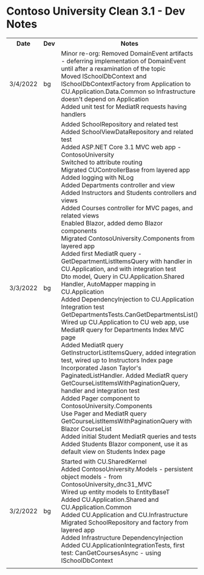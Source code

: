 # Contoso University Clean 3.1 - Dev Notes

<table>
    <tr>
        <th>Date</th><th>Dev</th>
		<th>Notes</th>
    </tr>
    <tr>
        <td>3/4/2022</td><td>bg</td>
		<td>
            Minor re-org:
            Removed DomainEvent artifacts - deferring implementation of DomainEvent
            until after a rexamination of the topic<br/>
            Moved ISchoolDbContext and ISchoolDbContextFactory from Application
            to CU.Application.Data.Common so Infrastructure doesn't depend on Application<br/>
            Added unit test for MediatR requests having handlers<br/>
		</td>
    </tr>
    <tr>
        <td>3/3/2022</td><td>bg</td>
		<td>
            Added SchoolRepository and related test<br/>
            Added SchoolViewDataRepository and related test<br/>
            Added ASP.NET Core 3.1 MVC web app - ContosoUniversity<br/>
            Switched to attribute routing<br/>
            Migrated CUControllerBase from layered app<br/>
            Added logging with NLog<br/>
            Added Departments controller and view<br/>
            Added Instructors and Students controllers and views<br/>
            Added Courses controller for MVC pages, and related views<br/>
            Enabled Blazor, added demo Blazor components<br/>
            Migrated ContosoUniversity.Components from layered app<br/>
            Added first MediatR query - GetDepartmentListItemsQuery
            with handler in CU.Application, and with integration test<br/>
            Dto model, Query in CU.Application.Shared<br/>
            Handler, AutoMapper mapping in CU.Application<br/>
            Added DependencyInjection to CU.Application<br/>
            Integration test GetDepartmentsTests.CanGetDepartmentsList()<br/>
            Wired up CU.Application to CU web app,
            use MediatR query for Departments Index MVC page<br/>
            Added MediatR query GetInstructorListItemsQuery,
            added integration test, wired up to Instructors Index page<br/>
            Incorporated Jason Taylor's PaginatedListHandler.
            Added MediatR query GetCourseListItemsWithPaginationQuery,
            handler and integration test<br/>
            Added Pager component to ContosoUniversity.Components<br/>
            Use Pager and MediatR query GetCourseListItemsWithPaginationQuery
            with Blazor CourseList<br/>
            Added initial Student MediatR queries and tests<br/>
            Added Students Blazor component, use it as default
            view on Students Index page<br/>
		</td>
    </tr>
    <tr>
        <td>3/2/2022</td><td>bg</td>
		<td>
            Started with CU.SharedKernel<br/>
            Added ContosoUniversity.Models - persistent
            object models - from ContosoUniversity_dnc31_MVC<br/>
            Wired up entity models to EntityBaseT<br/>
            Added CU.Application.Shared and CU.Application.Common<br/>
            Added CU.Application and CU.Infrastructure<br/>
            Migrated SchoolRepository and factory from layered app<br/>
            Added Infrastructure DependencyInjection<br/>
            Added CU.ApplicationIntegrationTests, first test:
            CanGetCoursesAsync - using ISchoolDbContext<br/>
		</td>
    </tr>
    <tr>
        <td></td><td></td>
		<td>
		</td>
    </tr>
</table>
